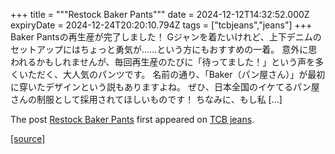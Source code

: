 +++
title = """Restock Baker Pants"""
date = 2024-12-12T14:32:52.000Z
expiryDate = 2024-12-24T20:20:10.794Z
tags = ["tcbjeans","jeans"]
+++
Baker Pantsの再生産が完了しました！ Gジャンを着たいけれど、上下デニムのセットアップにはちょっと勇気が……という方にもおすすめの一着。 意外に思われるかもしれませんが、毎回再生産のたびに「待ってました！」という声を多くいただく、大人気のパンツです。 名前の通り、「Baker（パン屋さん）」が最初に穿いたデザインという説もありますよね。 ぜひ、日本全国のイケてるパン屋さんの制服として採用されてほしいものです！ ちなみに、もし私 \[…\]

The post [Restock Baker Pants](http://tcbjeans.com/2024/12/12/50366) first appeared on [TCB jeans](http://tcbjeans.com).

[[source]](http://tcbjeans.com/2024/12/12/50366)
